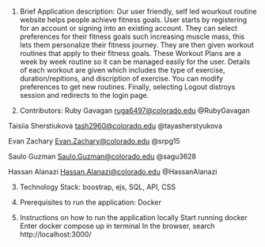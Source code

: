 1. Brief Application description:
Our user friendly, self led wourkout routine website helps people achieve fitness goals. User starts by registering for an account or signing into an existing account. They can select preferences for their fitness goals such increasing muscle mass, this lets them personalize their fitness journey. They are then given workout routines that apply to their fitness goals. These Workout Plans are a week by week routine so it can be managed easily for the user. Details of each workout are given which includes the type of exercise, duration/repitions, and discription of exercise. You can modify preferences to get new routines.
Finally, selecting Logout distroys session and redirects to the login page.

2. Contributors:
Ruby Gavagan
ruga6497@colorado.edu
@RubyGavagan

Taisiia Sherstiukova
tash2960@colorado.edu
@tayasherstyukova

Evan Zachary
Evan.Zachary@colorado.edu
@srpg15

Saulo Guzman
Saulo.Guzman@colorado.edu
@sagu3628

Hassan Alanazi
Hassan.Alanazi@colorado.edu
@HassanAlanazi

3. Technology Stack:
boostrap, ejs, SQL, API, CSS

4. Prerequisites to run the application:
Docker

5. Instructions on how to run the application locally
Start running docker
Enter docker compose up in terminal
In the browser, search http://localhost:3000/

